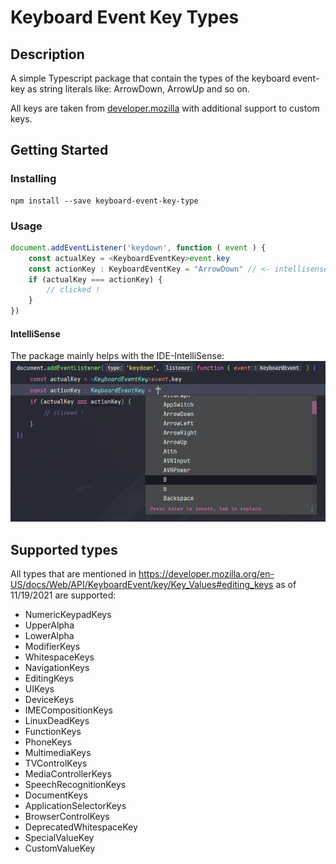 # Keyboard Event Key Types

## Description

A simple Typescript package that contain the types of the keyboard event-key as string literals like: ArrowDown, ArrowUp and so on.

All keys are taken from [developer.mozilla](https://developer.mozilla.org/en-US/docs/Web/API/KeyboardEvent/key/Key_Values#editing_keys.) 
with additional support to custom keys.


## Getting Started
### Installing
```shell
npm install --save keyboard-event-key-type
```

### Usage
```typescript
document.addEventListener('keydown', function ( event ) {
    const actualKey = <KeyboardEventKey>event.key
    const actionKey : KeyboardEventKey = "ArrowDown" // <- intellisense
    if (actualKey === actionKey) {
        // clicked !
    }
})
```

#### IntelliSense
The package mainly helps with the IDE-IntelliSense:
![Alt text](readme_img/IntelliSense.jpg?raw=true "IntelliSense")

## Supported types
All types that are mentioned in https://developer.mozilla.org/en-US/docs/Web/API/KeyboardEvent/key/Key_Values#editing_keys as of 11/19/2021 are supported:
- NumericKeypadKeys 
- UpperAlpha 
- LowerAlpha 
- ModifierKeys 
- WhitespaceKeys 
- NavigationKeys 
- EditingKeys 
- UIKeys 
- DeviceKeys 
- IMECompositionKeys 
- LinuxDeadKeys 
- FunctionKeys 
- PhoneKeys 
- MultimediaKeys 
- TVControlKeys 
- MediaControllerKeys 
- SpeechRecognitionKeys 
- DocumentKeys 
- ApplicationSelectorKeys 
- BrowserControlKeys 
- DeprecatedWhitespaceKey 
- SpecialValueKey 
- CustomValueKey 